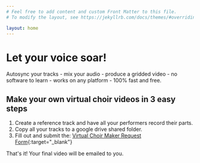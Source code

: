 ```yaml
---
# Feel free to add content and custom Front Matter to this file.
# To modify the layout, see https://jekyllrb.com/docs/themes/#overriding-theme-defaults

layout: home
---
```


<script data-ad-client="ca-pub-2485404446552133" async src="https://pagead2.googlesyndication.com/pagead/js/adsbygoogle.js"></script>

# Let your voice soar!

Autosync your tracks - mix your audio - produce a gridded video -
no software to learn - works on any platform - 100% fast and free.

## Make your own virtual choir videos in 3 easy steps

1. Create a reference track and have all your performers record their
   parts.
2. Copy all your tracks to a google drive shared folder.
3. Fill out and submit the: [Virtual Choir Maker Request Form](https://forms.gle/ychkZ2R1ZQyL7B9j9){:target="_blank"}

That's it!  Your final video will be emailed to you.

